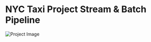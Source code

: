 # NYC Taxi Project Stream & Batch Pipeline

![Project Image](file:///C:/Users/mohamed.elrokh/Downloads/zoomcamp%20data%20architecture.svg)
